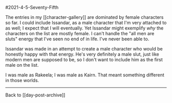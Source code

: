 #2021-4-5-Seventy-Fifth

The entries in my [[character-gallery]] are dominated by female characters so far.  I could include Issandar, as a male character that I'm very attached to as well; I expect that I will eventually.  Yet Issandar might exemplify *why* the characters on the list are mostly female.  I can't handle the "all men are sluts" energy that I've seen no end of in life.  I've never been able to.

Issandar was made in an attempt to create a male character who would be honestly happy with that energy.  He's very definitely a male slut, just like modern men are supposed to be, so I don't want to include him as the first male on the list.

I was male as Rakeela; I was male as Kairn.  That meant something different in those worlds.

---
Back to [[day-post-archive]]